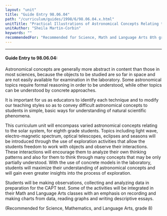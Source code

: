 ```yaml
---
layout: "unit"
title: "Guide Entry 98.06.04"
path: "/curriculum/guides/1998/6/98.06.04.x.html"
unitTitle: "Practical Illustrations of Astronomical Concepts Relating to the Solar System"
unitAuthor: "Sheila Martin-Corbin"
keywords: ""
recommendedFor: "Recommended for Science, Math and Language Arts 8th grade students."
---
```

<body>
<hr/>
<h4>
Guide Entry to 98.06.04:
</h4>
<p>Astronomical concepts are generally more abstract in content than those in most sciences, because the objects to be studied are so far in space and are not easily available for examination in the laboratory.  Some astronomical topics require formal reasoning in order to be understood, while other topics can be understood by concrete approaches.</p>
<p>
It is important for us as educators to identify each technique and to modify our teaching styles so as to convey difficult astronomical concepts to students in simple, basic ways for understanding of natural scientific phenomena.
</p>
<p>
This curriculum unit will encompass varied astronomical concepts relating to the solar system, for eighth grade students.  Topics including light wave, electro-magnetic spectrum, optical telescopes, eclipses and seasons will be introduced through the use of exploration activities that allow the students freedom to work with objects and observe their interactions.  These interactions will encourage them to analyze their own thinking patterns and also for them to think through many concepts that may be only partially understood.  With the use of concrete models in the laboratory, students will maximize their understanding of astronomical concepts and will gain even greater insights into the process of exploration.
</p>
<p>
Students will be making observations, collecting and analyzing data in preparation for the CAPT test.  Some of the activities will be integrated in their Math and Language Arts classes with an emphasis on recording and making charts from data, reading graphs and writing descriptive essays.
</p>
<p>
(Recommended for Science, Mathematics, and Language Arts, grade 8)
</p>
</body>
